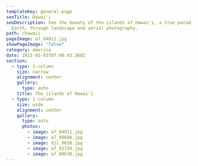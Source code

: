 ```yaml
---
templateKey: general-page
seoTitle: Hawai'i
seoDescription: See the beauty of the islands of Hawai'i, a true paradise on
  Earth, through landscape and aerial photography.
path: /hawaii
pageImage: a7_04011.jpg
showPageImage: "false"
category: america
date: 2021-03-05T07:48:43.360Z
section:
  - type: 1-column
    size: narrow
    alignment: center
    gallery:
      type: auto
    title: The islands of Hawai'i
  - type: 1-column
    size: wide
    alignment: center
    gallery:
      type: auto
      photos:
        - image: a7_04011.jpg
        - image: a7_00680.jpg
        - image: dji_0618.jpg
        - image: a7_01150.jpg
        - image: a7_00638.jpg
---
```

